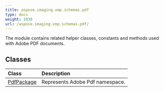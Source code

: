 ```yaml
---
title: aspose.imaging.xmp.schemas.pdf
type: docs
weight: 1030
url: /aspose.imaging.xmp.schemas.pdf/
---
```



The module contains related helper classes, constants and methods used with Adobe PDF documents.

## **Classes**
| **Class** | **Description** |
| :- | :- |
| [PdfPackage](/imaging/python-net/aspose.imaging.xmp.schemas.pdf/pdfpackage/) | Represents Adobe Pdf namespace. |
